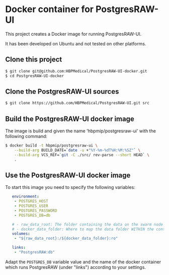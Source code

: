 # Docker container for PostgresRAW-UI

This project creates a Docker image for running PostgresRAW-UI.

It has been developed on Ubuntu and not tested on other platforms.

## Clone this project

```sh
$ git clone git@github.com:HBPMedical/PostgresRAW-UI-docker.git
$ cd PostgresRAW-UI-docker
```

## Clone the PostgresRAW-UI sources

```sh
$ git clone https://github.com/HBPMedical/PostgresRAW-UI.git src
```

## Build the PostgresRAW-UI docker image

 The image is build and given the name 'hbpmip/postgresraw-ui' with the following command:

```sh
$ docker build -t hbpmip/postgresraw-ui \
    --build-arg BUILD_DATE=`date -u +"%Y-%m-%dT%H:%M:%SZ"` \
    --build-arg VCS_REF=`git -C ./src/ rev-parse --short HEAD` \
    .
```

## Use the PostgresRAW-UI docker image

To start this image you need to specify the following variables:

```yaml
   environment:
    - POSTGRES_HOST
    - POSTGRES_USER
    - POSTGRES_PASSWORD
    - POSTGRES_DB=db

   # - raw_data_root: The folder containing the data on the swarm node host
   # - docker_data_folder: Where to map the data folder WITHIN the containers
   volumes:
    - "${raw_data_root}:/${docker_data_folder}:ro"

   links:
    - "PostgresRAW:db"
```

Adapt the ```POSTGRES_DB``` variable value and the name of the docker container which runs PostgresRAW (under "links") according to your settings.
